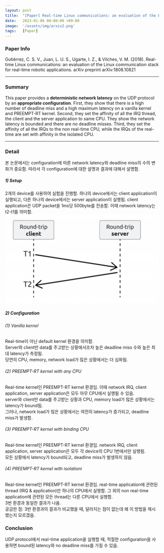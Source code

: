 ```yaml
---
layout: post
title:  "[Paper] Real-time Linux communications: an evaluation of the Linux communication stack for real-time robotic applications"
date:   2023-01-06 00:00:00 +09:00
image:  '/assets/img/arxiv2.png'
tags:   [Paper]
---
```


### Paper Info
Gutiérrez, C. S. V., Juan, L. U. S., Ugarte, I. Z., & Vilches, V. M. (2018). Real-time Linux communications: an evaluation of the Linux communication stack for real-time robotic applications. arXiv preprint arXiv:1808.10821  

***

### **Summary**
This paper provides a **deterministic network latency** on the UDP protocol by an **appropriate configuration**. First, they show that there is a high number of deadline miss and a high maximum latency on a vanilla kernel and PREEMPT-RT kernel. Second, they set the affinity of all the IRQ thread, the client and the server application to same CPU. They show the network latency is bounded and there are no deadline misses. Third, they set the affinity of all the IRQs to the non real-time CPU, while the IRQs of the real-time are set with affinity in the isolated CPU.

***

### **Detail**
본 논문에서는 configuration에 따른 network latency와 deadline miss의 수의 변화가 중요함. 따라서 각 configuration에 대한 설명과 결과에 대해서 설명함.
##### 1) Setup
2개의 device를 사용하여 실험을 진행함. 하나의 device에서는 client application이 실행되고, 다른 하나의 device에서는 server application이 실행됨. client application은 UDP packet을 1ms당 500byte를 전송함. 이때 network latency는 t2-t1를 의미함. 
![](/assets/img/18-arxiv.png)
##### 2) Configuration
###### (1) Vanilla kernel 
Real-time이 아닌 default kernel 환경을 의미함.  
Server와 client만 data를 주고받는 상황에서조차 높은 deadline miss 수와 높은 최대 latency가 측정됨.  
당연히 CPU, memory, network load가 많은 상황에서는 더 심화됨.
###### (2) PREEMPT-RT kernel with any CPU
Real-time kernel인 PREEMPT-RT kernel 환경임. 이때 network IRQ, client application, server application은 모두 아무 CPU에서 실행될 수 있음.  
server와 client만 data를 주고받는 상황과 CPU, memory load가 많은 상황에서는 latency가 bound됨.  
그러나, network load가 많은 상황에서는 여전히 latency가 증가되고, deadline miss가 발생함.
###### (3) PREEMPT-RT kernel with binding CPU 
Real-time kernel인 PREEMPT-RT kernel 환경임. network IRQ, client application, server application은 모두 각 device의 CPU 1번에서만 실행됨.  
모든 상황에서 latency가 bound되고, deadline miss가 발생하지 않음.
###### (4) PREEMPT-RT kernel with isolationi
Real-time kernel인 PREEMPT-RT kernel 환경임. real-time application에 관련된 thread (IRQ & application)만 하나의 CPU에서 실행함. 그 외의 non real-time application에 관련된 모든 thread는 다른 CPU에서 실행함.  
3번 환경과 동일한 결과가 나옴.  
궁금한 점: 3번 환경과의 결과가 비교했을 때, 달라지는 점이 없는데 왜 이 방법을 제시했는지 모르겠음.
### **Conclusion**
UDP protocol에서 real-time application을 실행할 때, 적절한 configuration을 사용하면 bound된 latency와 no deadline miss를 가질 수 있음.











